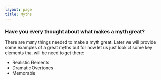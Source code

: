 ```yaml
---
layout: page
title: Myths
---
```

<h3>Have you every thought about what makes a myth great?</h3>

There are many things needed to make a myth great. Later we will provide some examples of a great myths but for now let us just look at some key elements that will be need to get there:
<ul>
    <li>Realistic Elements</li>
    <li>Dramatic Overtones</li>
    <li>Memorable</li>
</ul>
